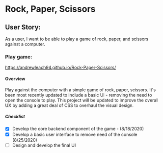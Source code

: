 # Rock, Paper, Scissors
## User Story: 
As a user, I want to be able to play a game of rock, paper, and scissors against a computer.

### Play game:
https://andrewleach94.github.io/Rock-Paper-Scissors/


#### Overview
Play against the computer with a simple game of rock, paper, scissors. It's been most recently updated to include a basic UI - removing the need to open the console to play. This project will be updated to improve the overall UX by adding a great deal of CSS to overhaul the visual design.


##### Checklist

- [x] Develop the core backend component of the game - (8/18/2020)
- [x] Develop a basic user interface to remove need of the console (8/25/2020)
- [ ] Design and develop the final UI